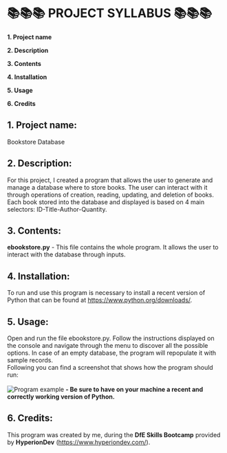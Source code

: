 # 📚📚📚 PROJECT SYLLABUS 📚📚📚
**1. Project name**

**2. Description**

**3. Contents**

**4. Installation**

**5. Usage**

**6. Credits**

## 1. Project name:
Bookstore Database

## 2. Description:
For this project, I created a program that allows the user to generate and manage a database where to store books. 
The user can interact with it through operations of creation, reading, updating, and deletion of books. Each book stored 
into the database and displayed is based on 4 main selectors: ID-Title-Author-Quantity.

## 3. Contents:
**ebookstore.py** - This file contains the whole program. It allows the user to interact with the database through inputs.

## 4. Installation:
To run and use this program is necessary to install a recent version of Python that can be found at https://www.python.org/downloads/.

## 5. Usage:
Open and run the file ebookstore.py. Follow the instructions displayed on the console and navigate through the menu to discover all the possible options. 
In case of an empty database, the program will repopulate it with sample records.<br>
Following you can find a screenshot that shows how the program should run:<br><br>
![Program example](https://raw.githubusercontent.com/Salvatore1024/finalCapstone/main/screenshot.png)
**- Be sure to have on your machine a recent and correctly working version of Python.**

## 6. Credits:
This program was created by me, during the **DfE Skills Bootcamp** provided by **HyperionDev** (https://www.hyperiondev.com/).
